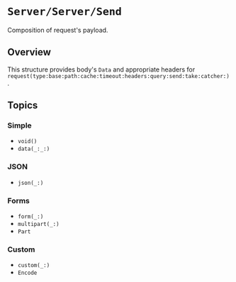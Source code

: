 # ``Server/Server/Send``

Composition of request's payload. 

## Overview

This structure provides body's `Data` and appropriate headers for ``request(type:base:path:cache:timeout:headers:query:send:take:catcher:)``.

## Topics

### Simple

- ``void()``
- ``data(_:_:)``

### JSON

- ``json(_:)``

### Forms

- ``form(_:)``
- ``multipart(_:)``
- ``Part``

### Custom

- ``custom(_:)``
- ``Encode``
